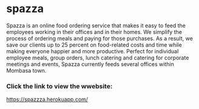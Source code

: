 # spazza
Spazza is an online food ordering service that makes it easy to feed the employees working in their offices and in their homes. We simplify the process of ordering meals and paying for those purchases. As a result, we save our clients up to 25 percent on food-related costs and time while making everyone happier and more productive. Perfect for individual employee meals, group orders, lunch catering and catering for corporate meetings and events, Spazza currently feeds several offices within Mombasa town.
### Click the link to view the wwebsite:
https://spazzza.herokuapp.com/